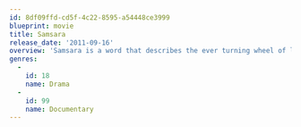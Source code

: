 ```yaml
---
id: 8df09ffd-cd5f-4c22-8595-a54448ce3999
blueprint: movie
title: Samsara
release_date: '2011-09-16'
overview: 'Samsara is a word that describes the ever turning wheel of life. It is a concept both intimate and vast - the perfect subject for filmmakers Ron Fricke and Mark Magidson, whose previous collaborations include Chronos and Baraka, and who, in the last 20 years, have travelled to over 58 countries together in the pursuit of unique imagery.  Samsara takes the form of a nonverbal, guided meditation that will transform viewers in countries around the world as they are swept along a journey of the soul. Through powerful images pristinely photographed in 70mm and a dynamic music score, the film illuminates the links between humanity and the rest of the nature, showing how our life cycle mirrors the rhythm of the planet.'
genres:
  -
    id: 18
    name: Drama
  -
    id: 99
    name: Documentary
---
```

